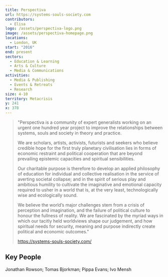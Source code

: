 ```yaml
---
title: Perspectiva
url: https://systems-souls-society.com
contributors:
  - Elisa
logo: /assets/perspectiva-logo.png
image: /assets/perspectiva-homepage.png
locations:
  - London, UK
start: "2016"
end: present
sectors:
  - Education & Learning
  - Arts & Culture
  - Media & Communications
activities:
  - Media & Publishing
  - Events & Retreats
  - Research
size: 4-10
territory: Metacrisis
y: 241
x: 378
---
```

> "Perspectiva is a community of expert generalists working on an urgent one hundred year project to improve the relationships between systems, souls and society in theory and practice.
> 
> We are scholars, artists, activists, futurists and seekers who believe credible hope for the first truly planetary civilisation lies in forms of economic restraint and political cooperation that are beyond prevailing epistemic capacities and spiritual sensibilities.
> 
> Our charitable purpose is therefore to develop an applied philosophy of education for individual and collective realisation in the service of averting societal collapse; and in the spirit of serious play and ambitious humility to cultivate the imaginative and emotional capacity required to usher in a world that is, at the very least, technologically wise and ecologically sound.
> 
> We believe the world’s major challenges stem from a crisis of perception and imagination, and the failure of political culture to honour the fullness of reality. We are fascinated by the myriad ways in which our tacitly held worldviews shape our judgement, and how spiritual needs for security, meaning and purpose indirectly create political and economic outcomes."
> 
> https://systems-souls-society.com/

## Key People

Jonathan Rowson; Tomas Bjorkman; Pippa Evans; Ivo Mensh
